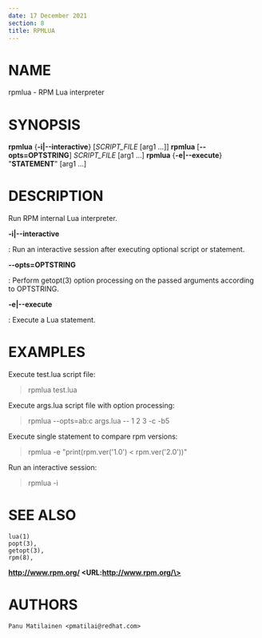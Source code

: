 ```yaml
---
date: 17 December 2021
section: 8
title: RPMLUA
---
```


NAME
====

rpmlua - RPM Lua interpreter

SYNOPSIS
========

**rpmlua** {**-i\|\--interactive**} \[*SCRIPT_FILE* \[arg1 ...\]\]
**rpmlua** \[**--opts=OPTSTRING**\] *SCRIPT_FILE* \[arg1 ...\]
**rpmlua** {**-e\|\--execute**} "**STATEMENT**" \[arg1 ...\]

DESCRIPTION
===========

Run RPM internal Lua interpreter.

**-i\|\--interactive**

: Run an interactive session after executing optional script or statement.

**--opts=OPTSTRING**

: Perform getopt(3) option processing on the passed arguments according
  to OPTSTRING.

**-e\|\--execute**

: Execute a Lua statement.

EXAMPLES
========

Execute test.lua script file:

> rpmlua test.lua

Execute args.lua script file with option processing:

> rpmlua --opts=ab:c args.lua -- 1 2 3 -c -b5

Execute single statement to compare rpm versions:

> rpmlua -e "print(rpm.ver('1.0') < rpm.ver('2.0'))"

Run an interactive session:

> rpmlua -i

SEE ALSO
========

    lua(1)
    popt(3),
    getopt(3),
    rpm(8),


**http://www.rpm.org/ \<URL:http://www.rpm.org/\>**

AUTHORS
=======

    Panu Matilainen <pmatilai@redhat.com>

